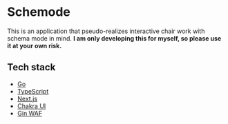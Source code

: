 # Schemode
This is an application that pseudo-realizes interactive chair work with schema mode in mind.
**I am only developing this for myself, so please use it at your own risk.**


## Tech stack
- [Go](https://go.dev/)
- [TypeScript](https://www.typescriptlang.org/)
- [Next.js](https://nextjs.org/)
- [Chakra UI](https://chakra-ui-git-fix-typescript-autocomplete.chakra-ui.vercel.app/) 
- [Gin WAF](https://github.com/gin-gonic/gin)
